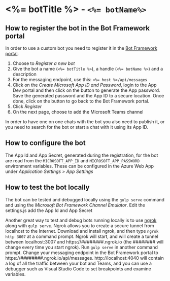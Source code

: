 # <%= botTitle %> - `<%= botName%>`

## How to register the bot in the Bot Framework portal

In order to use a custom bot you need to register it in the [Bot Framework portal](https://dev.botframework.com/). 

1. Choose to *Register a new bot*
2. Give the bot a name (`<%= botTitle %>`), a handle (`<%= botName %>`) and a description
3. For the messaging endpoint, use this: `<%= host %>/api/messages`
4. Click on the *Create Microsoft App ID and Password*, login to the App Dev portal and then click on the button to generate the App password. Save the generated password and the App ID to a secure location. Once done, click on the button to go back to the Bot Framework portal.
5. Click *Register*
6. On the next page, choose to add the Microsoft Teams channel

In order to have one on one chats with the bot you also need to publish it, or you need to search for the bot or start a chat with it using its App ID.

## How to configure the bot

The App Id and App Secret, generated during the registration, for the bot are read from the `MICROSOFT_APP_ID` and `MICROSOFT_APP_PASSWORD` environment variables. These can be configured in the Azure Web App under *Application Settings > App Settings* 

## How to test the bot locally

The bot can be tested and debugged locally using the `gulp serve` command and using the _Microsoft Bot Framework Channel Emulator_.
Edit the settings.js add the App Id and App Secret 

Another great way to test and debug bots running locally is to use [ngrok](https://ngrok.com) along with `gulp serve`. Ngrok allows you to create a secure tunnel from localhost to the Internet. Download and install ngrok, and then type `ngrok http 3007` at a command prompt. Ngrok will start, and will create a tunnel between localhost:3007 and https://########.ngrok.io (the ######## will change every time you start ngrok). Run `gulp serve` in another command prompt. Change your messaging endpoint in the Bot Framework portal to https://########.ngrok.io/api/messages. http://localhost:4040 will contain a log of all the traffic between your bot and Teams, and you can use a debugger such as Visual Studio Code to set breakpoints and examine variables.
